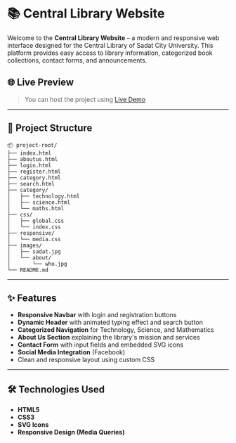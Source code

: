# 📚 Central Library Website
 
 Welcome to the **Central Library Website** – a modern and responsive web interface designed for the Central Library of Sadat City University. This platform provides easy access to library information, categorized book collections, contact forms, and announcements.
 
 ## 🌐 Live Preview
 
 > You can host the project using [Live Demo](https://khalidke.github.io/Library/) 
 
 ---
 
 ## 📁 Project Structure
 
 ```
 📦 project-root/
 ├── index.html
 ├── aboutus.html
 ├── login.html
 ├── register.html
 ├── category.html
 ├── search.html
 ├── category/
 │   ├── technology.html
 │   ├── science.html
 │   └── maths.html
 ├── css/
 │   ├── global.css
 │   └── index.css
 ├── responsive/
 │   └── media.css
 ├── images/
 │   ├── sadat.jpg
 │   └── about/
 │       └── who.jpg
 └── README.md
 ```
 
 ---
 
 ## ✨ Features
 
 - **Responsive Navbar** with login and registration buttons
 - **Dynamic Header** with animated typing effect and search button
 - **Categorized Navigation** for Technology, Science, and Mathematics
 - **About Us Section** explaining the library's mission and services
 - **Contact Form** with input fields and embedded SVG icons
 - **Social Media Integration** (Facebook)
 - Clean and responsive layout using custom CSS
 
 ---
 
 ## 🛠️ Technologies Used
 
 - **HTML5**
 - **CSS3**
 - **SVG Icons**
 - **Responsive Design (Media Queries)**
